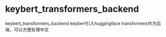 # keybert_transformers_backend
keybert_transformers_backend  keybert引入huggingface transformers作为后端，可以方便处理中文
